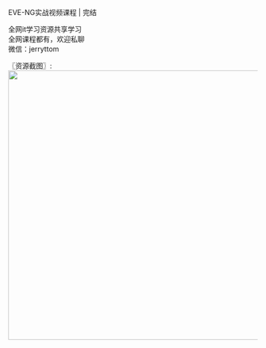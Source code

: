 EVE-NG实战视频课程 | 完结

全网it学习资源共享学习<br>全网课程都有，欢迎私聊<br>微信：jerryttom<br>

〖资源截图〗:<img decoding="async" class="size-full wp-image-11079 aligncenter" src="http://xuancheng9.oss-cn-guangzhou.aliyuncs.com/wp-content/uploads/2023/06/20230613112529983.png?x-oss-process=image/auto-orient,1/quality,q_90/format,webp" alt="" width="569" height="545">